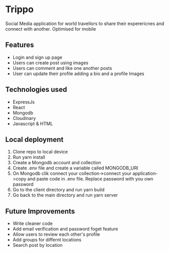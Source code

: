 # Trippo

Social Media application for world travellors to share their experericnes and connect with another. Optimised for mobile

## Features

- Login and sign up page
- Users can create post using images
- Users can comment and like one another posts
- User can update their profile adding a bio and a profile Images

## Technologies used
- ExpressJs
- React
- Mongodb
- Cloudinary
- Javascript & HTML

## Local deployment 

1. Clone repo to local device
2. Run yarn install
3. Create a Mongodb account and collection 
4. Create .env file and create a variable called MONGODB_URI
5. On Mongodb clik connect your collection->connect your application->copy and paste code in .env file. Replace password with you own password
6. Go to the client directory and run yarn build
7. Go back to the main directory and run yarn server

## Future Improvements
- Write cleaner code
- Add email verification and password foget feature
- Allow users to review each other's profile
- Add groups for differnt locations
- Search post by location

